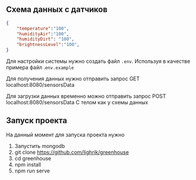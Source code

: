 ## Схема данных с датчиков
```json
{
    "temperature":"100",
    "humidityAir":"100",
    "humidityDirt": "100",
    "brightnessLevel":"100",
}
```

Для настройки системы нужно создать файл ```.env```.
Используя в качестве примера файл .```env.example```

Для получения данных нужно отправить запрос GET localhost:8080/sensorsData

Для загрузки данных временно можно отправить запрос POST localhost:8080/sensorsData
С телом как у схемы данных

## Запуск проекта

На данный момент для запуска проекта нужно
1. Запустить mongodb
2. git clone https://github.com/lighrik/greenhouse
3. cd greenhouse
4. npm install
5. npm run serve

